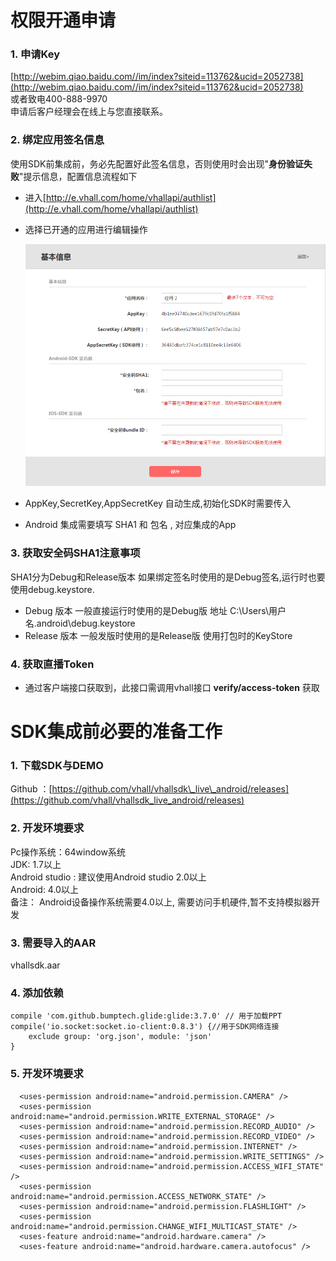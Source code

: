 # 权限开通申请

### 1. 申请Key

[http://webim.qiao.baidu.com//im/index?siteid=113762&ucid=2052738](http://webim.qiao.baidu.com//im/index?siteid=113762&ucid=2052738)  
或者致电400-888-9970  
申请后客户经理会在线上与您直接联系。

### 2. 绑定应用签名信息

使用SDK前集成前，务必先配置好此签名信息，否则使用时会出现"**身份验证失败**"提示信息，配置信息流程如下

* 进入[http://e.vhall.com/home/vhallapi/authlist](http://e.vhall.com/home/vhallapi/authlist) 
* 选择已开通的应用进行编辑操作

  ![](/assets/create_auth.jpg)

* AppKey,SecretKey,AppSecretKey 自动生成,初始化SDK时需要传入

* Android 集成需要填写 SHA1 和 包名 , 对应集成的App

### 3. 获取安全码SHA1注意事项

SHA1分为Debug和Release版本 如果绑定签名时使用的是Debug签名,运行时也要使用debug.keystore.

* Debug 版本 一般直接运行时使用的是Debug版 地址 C:\Users\用户名.android\debug.keystore
* Release 版本 一般发版时使用的是Release版 使用打包时的KeyStore

### 4. 获取直播Token

* 通过客户端接口获取到，此接口需调用vhall接口 **verify/access-token** 获取

# SDK集成前必要的准备工作

### 1. 下载SDK与DEMO

Github ：[https://github.com/vhall/vhallsdk\_live\_android/releases](https://github.com/vhall/vhallsdk_live_android/releases)

### 2. 开发环境要求

Pc操作系统：64window系统  
JDK: 1.7以上  
Android studio : 建议使用Android studio 2.0以上  
Android: 4.0以上  
备注： Android设备操作系统需要4.0以上, 需要访问手机硬件,暂不支持模拟器开发

### 3. 需要导入的AAR

vhallsdk.aar

### 4. 添加依赖

```
compile 'com.github.bumptech.glide:glide:3.7.0' // 用于加载PPT
compile('io.socket:socket.io-client:0.8.3') {//用于SDK网络连接
    exclude group: 'org.json', module: 'json'
}
```

### 5. 开发环境要求

```
  <uses-permission android:name="android.permission.CAMERA" />
  <uses-permission android:name="android.permission.WRITE_EXTERNAL_STORAGE" />
  <uses-permission android:name="android.permission.RECORD_AUDIO" />
  <uses-permission android:name="android.permission.RECORD_VIDEO" />
  <uses-permission android:name="android.permission.INTERNET" />
  <uses-permission android:name="android.permission.WRITE_SETTINGS" />
  <uses-permission android:name="android.permission.ACCESS_WIFI_STATE" />
  <uses-permission android:name="android.permission.ACCESS_NETWORK_STATE" />
  <uses-permission android:name="android.permission.FLASHLIGHT" />
  <uses-permission android:name="android.permission.CHANGE_WIFI_MULTICAST_STATE" />
  <uses-feature android:name="android.hardware.camera" />
  <uses-feature android:name="android.hardware.camera.autofocus" />
```


